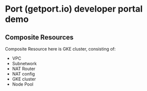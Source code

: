 # Port (getport.io) developer portal demo
## Composite Resources

Composite Resource here is GKE cluster, consisting of:
- VPC
- Subnetwork
- NAT Router
- NAT config
- GKE cluster
- Node Pool